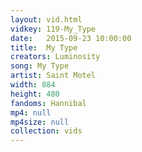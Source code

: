 ```yaml
---
layout: vid.html
vidkey: 119-My_Type
date:   2015-09-23 10:00:00
title:  My Type
creators: Luminosity
song: My Type
artist: Saint Motel
width: 884
height: 480
fandoms: Hannibal
mp4: null
mp4size: null
collection: vids
---
```


  <div>
  
  </div>
  